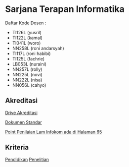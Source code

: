 # Sarjana Terapan Informatika
Daftar Kode Dosen :
- TI126L (yusril)
- TI122L (kamal)
- TI041L (woro)
- NN258L (roni andarsyah)
- TI117L (roni habibi) 
- TI125L (fachrie)
- LB053L (nuraini)
- NN257L (rolly)
- NN225L (novi)
- NN222L (nisa)
- NN056L (cahyo)

## Akreditasi
[Drive Akreditasi](https://drive.google.com/drive/folders/1VnZuSPDStPSC0LYdRi4WW3O0_IrZQTKe?usp=sharing)

[Dokumen Standar](https://drive.google.com/file/d/1znDqT855ytx6fM5o4BQliHlOqEwcgtbi/view?usp=sharing)

[Point Penilaian Lam Infokom ada di Halaman 65](https://drive.google.com/file/d/1iOo-fK7wDI6ft_pv80YnKN4AovC6NMo7/view?usp=sharing)

## Kriteria
[Pendidikan](pendidikan)
[Penelitian](penelitian)